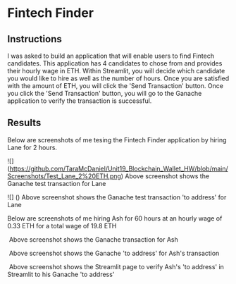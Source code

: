 # Fintech Finder

## Instructions

I was asked to build an application that will enable users to find Fintech candidates.  This application has 4 candidates to chose from and provides their hourly wage in ETH.  Within Streamlit, you will decide which candidate you would like to hire as well as the number of hours.  Once you are satisfied with the amount of ETH, you will click the 'Send Transaction' button.  Once you click the 'Send Transaction' button, you will go to the Ganache application to verify the transaction is successful.  

## Results

Below are screenshots of me tesing the Fintech Finder application by hiring Lane for 2 hours.

![] (https://github.com/TaraMcDaniel/Unit19_Blockchain_Wallet_HW/blob/main/Screenshots/Test_Lane_2%20ETH.png)
Above screenshot shows the Ganache test transaction for Lane

![] ()
Above screenshot shows the Ganache test transaction 'to address' for Lane

Below are screenshots of me hiring Ash for 60 hours at an hourly wage of 0.33 ETH for a total wage of 19.8 ETH

![]()
Above screenshot shows the Ganache transaction for Ash

![]()
Above screenshot shows the Ganache 'to address' for Ash's transaction

![]()
Above screenshot shows the Streamlit page to verify Ash's 'to address' in Streamlit to his Ganache 'to address'
